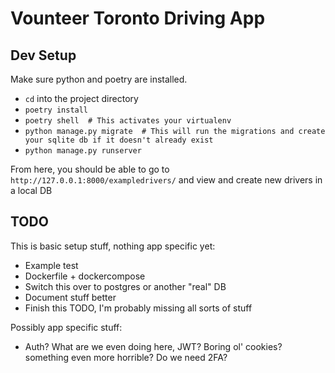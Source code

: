 # Vounteer Toronto Driving App

## Dev Setup

Make sure python and poetry are installed.

- `cd` into the project directory
- `poetry install`
- `poetry shell  # This activates your virtualenv`
- `python manage.py migrate  # This will run the migrations and create your sqlite db if it doesn't already exist`
- `python manage.py runserver`

From here, you should be able to go to `http://127.0.0.1:8000/exampledrivers/` and view and create new drivers in a local DB

## TODO

This is basic setup stuff, nothing app specific yet:

- Example test
- Dockerfile + dockercompose
- Switch this over to postgres or another "real" DB
- Document stuff better
- Finish this TODO, I'm probably missing all sorts of stuff

Possibly app specific stuff:
- Auth? What are we even doing here, JWT? Boring ol' cookies? something even more horrible? Do we need 2FA?
